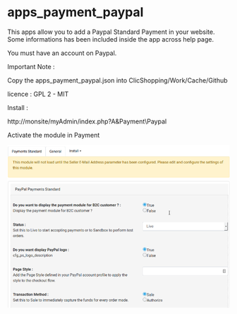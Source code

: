 # apps_payment_paypal

This apps allow you to add a Paypal Standard Payment in your website.
Some informations has been included inside the app across help page.

You must have an account on Paypal.

Important Note :

Copy the apps_payment_paypal.json into ClicShopping/Work/Cache/Github

licence  : GPL 2 - MIT

Install :

http://monsite/myAdmin/index.php?A&Payment\Paypal

Activate the module in Payment

![paypal](https://github.com/ClicShoppingOfficialModulesV3/apps_payment_paypal/blob/master/ModuleInfosJson/paypal.png)


